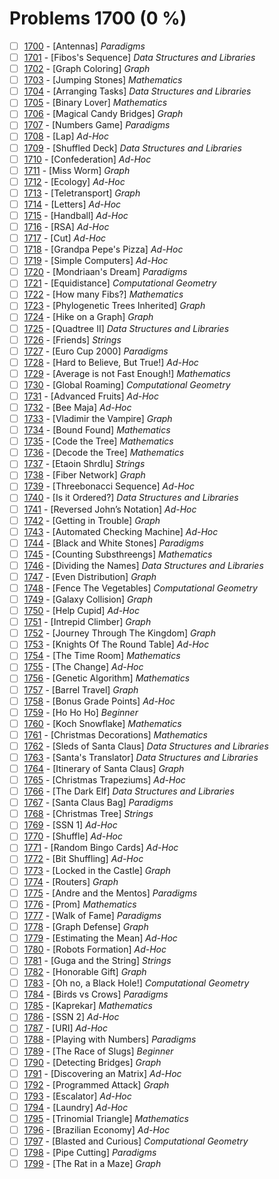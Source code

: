 # Problems 1700 (0 %)


- [ ] [1700](https://www.beecrowd.com.br/judge/en/problems/view/1700) - [Antennas] *Paradigms*
- [ ] [1701](https://www.beecrowd.com.br/judge/en/problems/view/1701) - [Fibos's Sequence] *Data Structures and Libraries*
- [ ] [1702](https://www.beecrowd.com.br/judge/en/problems/view/1702) - [Graph Coloring] *Graph*
- [ ] [1703](https://www.beecrowd.com.br/judge/en/problems/view/1703) - [Jumping Stones] *Mathematics*
- [ ] [1704](https://www.beecrowd.com.br/judge/en/problems/view/1704) - [Arranging Tasks] *Data Structures and Libraries*
- [ ] [1705](https://www.beecrowd.com.br/judge/en/problems/view/1705) - [Binary Lover] *Mathematics*
- [ ] [1706](https://www.beecrowd.com.br/judge/en/problems/view/1706) - [Magical Candy Bridges] *Graph*
- [ ] [1707](https://www.beecrowd.com.br/judge/en/problems/view/1707) - [Numbers Game] *Paradigms*
- [ ] [1708](https://www.beecrowd.com.br/judge/en/problems/view/1708) - [Lap] *Ad-Hoc*
- [ ] [1709](https://www.beecrowd.com.br/judge/en/problems/view/1709) - [Shuffled Deck] *Data Structures and Libraries*
- [ ] [1710](https://www.beecrowd.com.br/judge/en/problems/view/1710) - [Confederation] *Ad-Hoc*
- [ ] [1711](https://www.beecrowd.com.br/judge/en/problems/view/1711) - [Miss Worm] *Graph*
- [ ] [1712](https://www.beecrowd.com.br/judge/en/problems/view/1712) - [Ecology] *Ad-Hoc*
- [ ] [1713](https://www.beecrowd.com.br/judge/en/problems/view/1713) - [Teletransport] *Graph*
- [ ] [1714](https://www.beecrowd.com.br/judge/en/problems/view/1714) - [Letters] *Ad-Hoc*
- [ ] [1715](https://www.beecrowd.com.br/judge/en/problems/view/1715) - [Handball] *Ad-Hoc*
- [ ] [1716](https://www.beecrowd.com.br/judge/en/problems/view/1716) - [RSA] *Ad-Hoc*
- [ ] [1717](https://www.beecrowd.com.br/judge/en/problems/view/1717) - [Cut] *Ad-Hoc*
- [ ] [1718](https://www.beecrowd.com.br/judge/en/problems/view/1718) - [Grandpa Pepe's Pizza] *Ad-Hoc*
- [ ] [1719](https://www.beecrowd.com.br/judge/en/problems/view/1719) - [Simple Computers] *Ad-Hoc*
- [ ] [1720](https://www.beecrowd.com.br/judge/en/problems/view/1720) - [Mondriaan's Dream] *Paradigms*
- [ ] [1721](https://www.beecrowd.com.br/judge/en/problems/view/1721) - [Equidistance] *Computational Geometry*
- [ ] [1722](https://www.beecrowd.com.br/judge/en/problems/view/1722) - [How many Fibs?] *Mathematics*
- [ ] [1723](https://www.beecrowd.com.br/judge/en/problems/view/1723) - [Phylogenetic Trees Inherited] *Graph*
- [ ] [1724](https://www.beecrowd.com.br/judge/en/problems/view/1724) - [Hike on a Graph] *Graph*
- [ ] [1725](https://www.beecrowd.com.br/judge/en/problems/view/1725) - [Quadtree II] *Data Structures and Libraries*
- [ ] [1726](https://www.beecrowd.com.br/judge/en/problems/view/1726) - [Friends] *Strings*
- [ ] [1727](https://www.beecrowd.com.br/judge/en/problems/view/1727) - [Euro Cup 2000] *Paradigms*
- [ ] [1728](https://www.beecrowd.com.br/judge/en/problems/view/1728) - [Hard to Believe, But True!] *Ad-Hoc*
- [ ] [1729](https://www.beecrowd.com.br/judge/en/problems/view/1729) - [Average is not Fast Enough!] *Mathematics*
- [ ] [1730](https://www.beecrowd.com.br/judge/en/problems/view/1730) - [Global Roaming] *Computational Geometry*
- [ ] [1731](https://www.beecrowd.com.br/judge/en/problems/view/1731) - [Advanced Fruits] *Ad-Hoc*
- [ ] [1732](https://www.beecrowd.com.br/judge/en/problems/view/1732) - [Bee Maja] *Ad-Hoc*
- [ ] [1733](https://www.beecrowd.com.br/judge/en/problems/view/1733) - [Vladimir the Vampire] *Graph*
- [ ] [1734](https://www.beecrowd.com.br/judge/en/problems/view/1734) - [Bound Found] *Mathematics*
- [ ] [1735](https://www.beecrowd.com.br/judge/en/problems/view/1735) - [Code the Tree] *Mathematics*
- [ ] [1736](https://www.beecrowd.com.br/judge/en/problems/view/1736) - [Decode the Tree] *Mathematics*
- [ ] [1737](https://www.beecrowd.com.br/judge/en/problems/view/1737) - [Etaoin Shrdlu] *Strings*
- [ ] [1738](https://www.beecrowd.com.br/judge/en/problems/view/1738) - [Fiber Network] *Graph*
- [ ] [1739](https://www.beecrowd.com.br/judge/en/problems/view/1739) - [Threebonacci Sequence] *Ad-Hoc*
- [ ] [1740](https://www.beecrowd.com.br/judge/en/problems/view/1740) - [Is it Ordered?] *Data Structures and Libraries*
- [ ] [1741](https://www.beecrowd.com.br/judge/en/problems/view/1741) - [Reversed John’s Notation] *Ad-Hoc*
- [ ] [1742](https://www.beecrowd.com.br/judge/en/problems/view/1742) - [Getting in Trouble] *Graph*
- [ ] [1743](https://www.beecrowd.com.br/judge/en/problems/view/1743) - [Automated Checking Machine] *Ad-Hoc*
- [ ] [1744](https://www.beecrowd.com.br/judge/en/problems/view/1744) - [Black and White Stones] *Paradigms*
- [ ] [1745](https://www.beecrowd.com.br/judge/en/problems/view/1745) - [Counting Substhreengs] *Mathematics*
- [ ] [1746](https://www.beecrowd.com.br/judge/en/problems/view/1746) - [Dividing the Names] *Data Structures and Libraries*
- [ ] [1747](https://www.beecrowd.com.br/judge/en/problems/view/1747) - [Even Distribution] *Graph*
- [ ] [1748](https://www.beecrowd.com.br/judge/en/problems/view/1748) - [Fence The Vegetables] *Computational Geometry*
- [ ] [1749](https://www.beecrowd.com.br/judge/en/problems/view/1749) - [Galaxy Collision] *Graph*
- [ ] [1750](https://www.beecrowd.com.br/judge/en/problems/view/1750) - [Help Cupid] *Ad-Hoc*
- [ ] [1751](https://www.beecrowd.com.br/judge/en/problems/view/1751) - [Intrepid Climber] *Graph*
- [ ] [1752](https://www.beecrowd.com.br/judge/en/problems/view/1752) - [Journey Through The Kingdom] *Graph*
- [ ] [1753](https://www.beecrowd.com.br/judge/en/problems/view/1753) - [Knights Of The Round Table] *Ad-Hoc*
- [ ] [1754](https://www.beecrowd.com.br/judge/en/problems/view/1754) - [The Time Room] *Mathematics*
- [ ] [1755](https://www.beecrowd.com.br/judge/en/problems/view/1755) - [The Change] *Ad-Hoc*
- [ ] [1756](https://www.beecrowd.com.br/judge/en/problems/view/1756) - [Genetic Algorithm] *Mathematics*
- [ ] [1757](https://www.beecrowd.com.br/judge/en/problems/view/1757) - [Barrel Travel] *Graph*
- [ ] [1758](https://www.beecrowd.com.br/judge/en/problems/view/1758) - [Bonus Grade Points] *Ad-Hoc*
- [ ] [1759](https://www.beecrowd.com.br/judge/en/problems/view/1759) - [Ho Ho Ho] *Beginner*
- [ ] [1760](https://www.beecrowd.com.br/judge/en/problems/view/1760) - [Koch Snowflake] *Mathematics*
- [ ] [1761](https://www.beecrowd.com.br/judge/en/problems/view/1761) - [Christmas Decorations] *Mathematics*
- [ ] [1762](https://www.beecrowd.com.br/judge/en/problems/view/1762) - [Sleds of Santa Claus] *Data Structures and Libraries*
- [ ] [1763](https://www.beecrowd.com.br/judge/en/problems/view/1763) - [Santa's Translator] *Data Structures and Libraries*
- [ ] [1764](https://www.beecrowd.com.br/judge/en/problems/view/1764) - [Itinerary of Santa Claus] *Graph*
- [ ] [1765](https://www.beecrowd.com.br/judge/en/problems/view/1765) - [Christmas Trapeziums] *Ad-Hoc*
- [ ] [1766](https://www.beecrowd.com.br/judge/en/problems/view/1766) - [The Dark Elf] *Data Structures and Libraries*
- [ ] [1767](https://www.beecrowd.com.br/judge/en/problems/view/1767) - [Santa Claus Bag] *Paradigms*
- [ ] [1768](https://www.beecrowd.com.br/judge/en/problems/view/1768) - [Christmas Tree] *Strings*
- [ ] [1769](https://www.beecrowd.com.br/judge/en/problems/view/1769) - [SSN 1] *Ad-Hoc*
- [ ] [1770](https://www.beecrowd.com.br/judge/en/problems/view/1770) - [Shuffle] *Ad-Hoc*
- [ ] [1771](https://www.beecrowd.com.br/judge/en/problems/view/1771) - [Random Bingo Cards] *Ad-Hoc*
- [ ] [1772](https://www.beecrowd.com.br/judge/en/problems/view/1772) - [Bit Shuffling] *Ad-Hoc*
- [ ] [1773](https://www.beecrowd.com.br/judge/en/problems/view/1773) - [Locked in the Castle] *Graph*
- [ ] [1774](https://www.beecrowd.com.br/judge/en/problems/view/1774) - [Routers] *Graph*
- [ ] [1775](https://www.beecrowd.com.br/judge/en/problems/view/1775) - [Andre and the Mentos] *Paradigms*
- [ ] [1776](https://www.beecrowd.com.br/judge/en/problems/view/1776) - [Prom] *Mathematics*
- [ ] [1777](https://www.beecrowd.com.br/judge/en/problems/view/1777) - [Walk of Fame] *Paradigms*
- [ ] [1778](https://www.beecrowd.com.br/judge/en/problems/view/1778) - [Graph Defense] *Graph*
- [ ] [1779](https://www.beecrowd.com.br/judge/en/problems/view/1779) - [Estimating the Mean] *Ad-Hoc*
- [ ] [1780](https://www.beecrowd.com.br/judge/en/problems/view/1780) - [Robots Formation] *Ad-Hoc*
- [ ] [1781](https://www.beecrowd.com.br/judge/en/problems/view/1781) - [Guga and the String] *Strings*
- [ ] [1782](https://www.beecrowd.com.br/judge/en/problems/view/1782) - [Honorable Gift] *Graph*
- [ ] [1783](https://www.beecrowd.com.br/judge/en/problems/view/1783) - [Oh no, a Black Hole!] *Computational Geometry*
- [ ] [1784](https://www.beecrowd.com.br/judge/en/problems/view/1784) - [Birds vs Crows] *Paradigms*
- [ ] [1785](https://www.beecrowd.com.br/judge/en/problems/view/1785) - [Kaprekar] *Mathematics*
- [ ] [1786](https://www.beecrowd.com.br/judge/en/problems/view/1786) - [SSN 2] *Ad-Hoc*
- [ ] [1787](https://www.beecrowd.com.br/judge/en/problems/view/1787) - [URI] *Ad-Hoc*
- [ ] [1788](https://www.beecrowd.com.br/judge/en/problems/view/1788) - [Playing with Numbers] *Paradigms*
- [ ] [1789](https://www.beecrowd.com.br/judge/en/problems/view/1789) - [The Race of Slugs] *Beginner*
- [ ] [1790](https://www.beecrowd.com.br/judge/en/problems/view/1790) - [Detecting Bridges] *Graph*
- [ ] [1791](https://www.beecrowd.com.br/judge/en/problems/view/1791) - [Discovering an Matrix] *Ad-Hoc*
- [ ] [1792](https://www.beecrowd.com.br/judge/en/problems/view/1792) - [Programmed Attack] *Graph*
- [ ] [1793](https://www.beecrowd.com.br/judge/en/problems/view/1793) - [Escalator] *Ad-Hoc*
- [ ] [1794](https://www.beecrowd.com.br/judge/en/problems/view/1794) - [Laundry] *Ad-Hoc*
- [ ] [1795](https://www.beecrowd.com.br/judge/en/problems/view/1795) - [Trinomial Triangle] *Mathematics*
- [ ] [1796](https://www.beecrowd.com.br/judge/en/problems/view/1796) - [Brazilian Economy] *Ad-Hoc*
- [ ] [1797](https://www.beecrowd.com.br/judge/en/problems/view/1797) - [Blasted and Curious] *Computational Geometry*
- [ ] [1798](https://www.beecrowd.com.br/judge/en/problems/view/1798) - [Pipe Cutting] *Paradigms*
- [ ] [1799](https://www.beecrowd.com.br/judge/en/problems/view/1799) - [The Rat in a Maze] *Graph*